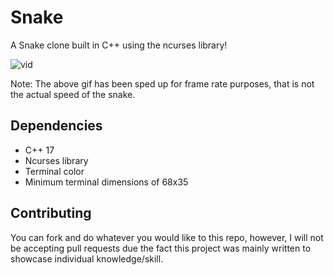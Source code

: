 # Snake
A Snake clone built in C++ using the ncurses library!


![vid](https://github.com/mikeTwoTimes/snake/assets/135299307/261e69ee-34a0-426f-ae0d-500152e9cccd)

Note: The above gif has been sped up for frame rate purposes, that is not the actual speed of the snake.

## Dependencies
- C++ 17
- Ncurses library
- Terminal color
- Minimum terminal dimensions of 68x35

## Contributing
You can fork and do whatever you would like to this repo, however, I will not be 
accepting pull requests due the fact this project was mainly written to showcase
individual knowledge/skill.
